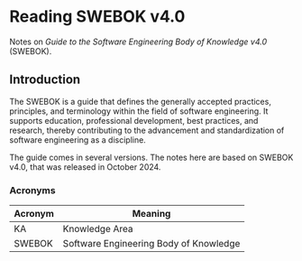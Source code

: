 # Reading SWEBOK v4.0

Notes on *Guide to the Software Engineering Body of Knowledge v4.0* (SWEBOK).

## Introduction

The SWEBOK is a guide that defines the generally accepted practices, principles, and terminology within the field of software engineering. It supports education, professional development, best practices, and research, thereby contributing to the advancement and standardization of software engineering as a discipline.

The guide comes in several versions. The notes here are based on SWEBOK v4.0, that was released in October 2024.

### Acronyms

| Acronym | Meaning                                                           |
| ------- | ------------------------------------------------------------------|
| KA      | Knowledge Area                                                    |
| SWEBOK  | Software Engineering Body of Knowledge                            |
